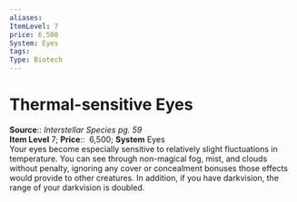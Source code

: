 ```yaml
---
aliases: 
ItemLevel: 7
price: 6,500
System: Eyes
tags: 
Type: Biotech
---
```


# Thermal-sensitive Eyes

**Source**:: _Interstellar Species pg. 59_  
**Item Level** 7;
**Price**::  6,500; **System** Eyes  
Your eyes become especially sensitive to relatively slight fluctuations in temperature. You can see through non-magical fog, mist, and clouds without penalty, ignoring any cover or concealment bonuses those effects would provide to other creatures. In addition, if you have darkvision, the range of your darkvision is doubled.
